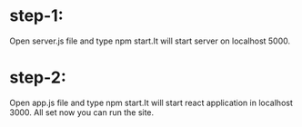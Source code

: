 # step-1:
Open server.js file and type npm start.It will start server on localhost 5000.

# step-2:
Open app.js file and type npm start.It will start react application in localhost 3000.
All set now you can run the site.
